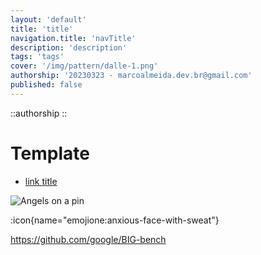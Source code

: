```yaml
---
layout: 'default'
title: 'title'
navigation.title: 'navTitle'
description: 'description'
tags: 'tags'
cover: '/img/pattern/dalle-1.png'
authorship: '20230323 - marcoalmeida.dev.br@gmail.com'
published: false
---
```


::authorship 
::


# Template

- [link title](https://localhost:3001/)

![Angels on a pin](/img/2023-03-25-190625.png)

:icon{name="emojione:anxious-face-with-sweat"}


https://github.com/google/BIG-bench